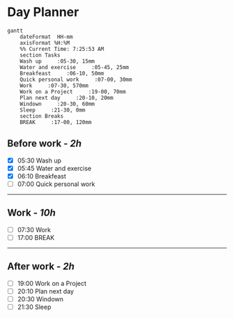 # Day Planner
```mermaid
gantt
    dateFormat  HH-mm
    axisFormat %H:%M
    %% Current Time: 7:25:53 AM
    section Tasks
    Wash up     :05-30, 15mm
    Water and exercise     :05-45, 25mm
    Breakfeast     :06-10, 50mm
    Quick personal work     :07-00, 30mm
    Work     :07-30, 570mm
    Work on a Project     :19-00, 70mm
    Plan next day     :20-10, 20mm
    Windown     :20-30, 60mm
    Sleep     :21-30, 0mm
    section Breaks
    BREAK     :17-00, 120mm
```

## Before work - *2h*
- [x] 05:30 Wash up
- [x] 05:45 Water and exercise
- [x] 06:10 Breakfeast
- [ ] 07:00 Quick personal work
---
## Work - *10h*
- [ ] 07:30 Work
- [ ] 17:00 BREAK
---
## After work - *2h*
- [ ] 19:00 Work on a Project
- [ ] 20:10 Plan next day
- [ ] 20:30 Windown
- [ ] 21:30 Sleep